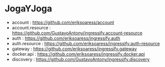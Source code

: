 # JogaYJoga

- account : https://github.com/eriksoaress/account
- account.resource : https://github.com/GustavoAntony/ingressify.account-resource
- auth : https://github.com/eriksoaress/ingressify.auth
- auth.resource : https://github.com/eriksoaress/ingressify.auth-resource
- gateway : https://github.com/eriksoaress/ingressify.gateway
- docker.api : https://github.com/eriksoaress/ingressify.docker.api
- discovery : https://github.com/GustavoAntony/ingressify.discovery
